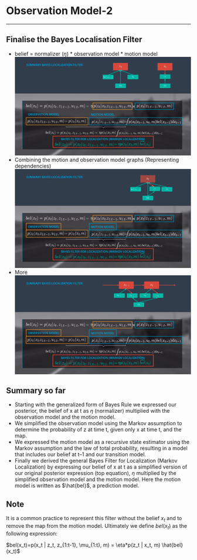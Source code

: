 # Observation Model-2

---

## Finalise the Bayes Localisation Filter
- belief = normalizer ($\eta$) * observation model * motion model
![](Screenshots/11.png)
- Combining the motion and observation model graphs (Representing dependencies)
![](Screenshots/12.png)
- More
![](Screenshots/13.png)

## Summary so far
- Starting with the generalized form of Bayes Rule we expressed our posterior, the belief of x at t as $\eta$ (normalizer) multiplied with the observation model and the motion model.
- We simplified the observation model using the Markov assumption to determine the probability of z at time t, given only x at time t, and the map.
- We expressed the motion model as a recursive state estimator using the Markov assumption and the law of total probability, resulting in a model that includes our belief at t–1 and our transition model.
- Finally we derived the general Bayes Filter for Localization (Markov Localization) by expressing our belief of x at t as a simplified version of our original posterior expression (top equation), $\eta$ multiplied by the simplified observation model and the motion model. Here the motion model is written as $\hat{bel}$, a prediction model.

## Note
It is a common practice to represent this filter without the belief $x_t$ and to remove the map from the motion model. Ultimately we define $bel(x_t)$ as the following expression:

$bel(x_t)=p(x_t | z_t, z_{1:t-1}, \mu_{1:t}, m) = \eta*p(z_t | x_t, m) \hat{bel}(x_t)$
